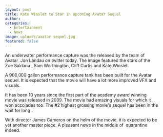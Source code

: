 ```yaml
---
layout: post
title: Kate Winslet to Star in upcoming Avatar Sequel
author:
categories:
  - Entertainment
  - News
image: uploads/avatar sequel.jpg
featured: false
---
```


An underwater performance capture was the released by the team of Avatar&nbsp; Jon Landau on twitter today. The image featured the stars of the Zoe Saldana , Sam Worthington, Cliff Curtis and Kate Winslet.

A 900,000 gallon performance capture tank has been built for the Avatar sequel. It is expected that the movie will have a lot more improved VFX and visuals.

It has been 10 years since the first part of the academy award winning movie was released in 2009. The movie had amazing visuals for which it won accolades too. The \#2 highest grossing movie's sequel has been in the wait for long .

With director James Cameron on the helm of the movie, it is expected to be yet another master piece. A pleasant news in the middle of&nbsp; quarantine indeed.